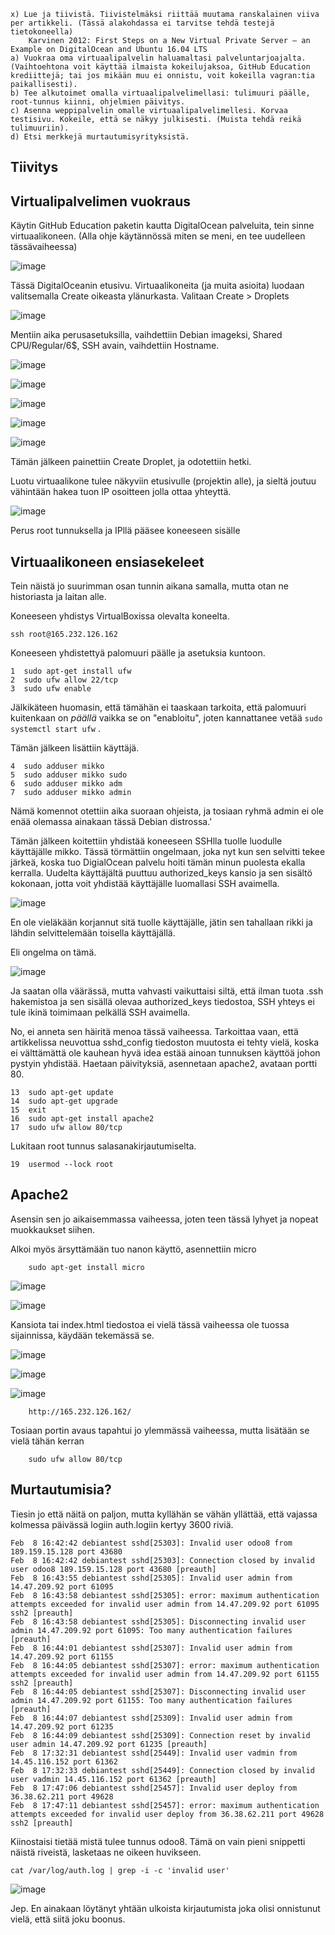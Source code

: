     
    x) Lue ja tiivistä. Tiivistelmäksi riittää muutama ranskalainen viiva per artikkeli. (Tässä alakohdassa ei tarvitse tehdä testejä tietokoneella)
        Karvinen 2012: First Steps on a New Virtual Private Server – an Example on DigitalOcean and Ubuntu 16.04 LTS
    a) Vuokraa oma virtuaalipalvelin haluamaltasi palveluntarjoajalta. (Vaihtoehtona voit käyttää ilmaista kokeilujaksoa, GitHub Education krediittejä; tai jos mikään muu ei onnistu, voit kokeilla vagran:tia paikallisesti).
    b) Tee alkutoimet omalla virtuaalipalvelimellasi: tulimuuri päälle, root-tunnus kiinni, ohjelmien päivitys.
    c) Asenna weppipalvelin omalle virtuaalipalvelimellesi. Korvaa testisivu. Kokeile, että se näkyy julkisesti. (Muista tehdä reikä tulimuuriin).
    d) Etsi merkkejä murtautumisyrityksistä.


## Tiivitys

## Virtualipalvelimen vuokraus

Käytin GitHub Education paketin kautta DigitalOcean palveluita, tein sinne virtuaalikoneen. (Alla ohje käytännössä miten se meni, en tee uudelleen tässävaiheessa)

![image](https://user-images.githubusercontent.com/122888695/217696642-5dffb9da-8bd4-4188-b855-89ffa4d828d3.png)

Tässä DigitalOceanin etusivu. Virtuaalikoneita (ja muita asioita) luodaan valitsemalla Create oikeasta ylänurkasta. Valitaan Create > Droplets

![image](https://user-images.githubusercontent.com/122888695/217696773-5043539f-af2c-402b-a6b6-d68701d1a205.png)

Mentiin aika perusasetuksilla, vaihdettiin Debian imageksi, Shared CPU/Regular/6$, SSH avain, vaihdettiin Hostname.

![image](https://user-images.githubusercontent.com/122888695/217697053-0c798a26-c842-4617-ad84-64de9af1e5eb.png)

![image](https://user-images.githubusercontent.com/122888695/217697098-5fa417b9-9a4e-4c38-9e2a-fbf90876542c.png)

![image](https://user-images.githubusercontent.com/122888695/217697133-a3eb192c-96cf-4213-962f-5f63c0d0c0dc.png)

![image](https://user-images.githubusercontent.com/122888695/217697164-1dccba89-645d-401d-8dbf-ce0a14a124a2.png)

![image](https://user-images.githubusercontent.com/122888695/217697277-6c71c0bf-8171-4e86-abf6-29db888a3eb5.png)

Tämän jälkeen painettiin Create Droplet, ja odotettiin hetki.

Luotu virtuaalikone tulee näkyviin etusivulle (projektin alle), ja sieltä joutuu vähintään hakea tuon IP osoitteen jolla ottaa yhteyttä.

![image](https://user-images.githubusercontent.com/122888695/217697633-4f0c836f-0553-4b58-9796-8041417bb36e.png)

Perus root tunnuksella ja IPllä pääsee koneeseen sisälle


## Virtuaalikoneen ensiasekeleet

Tein näistä jo suurimman osan tunnin aikana samalla, mutta otan ne historiasta ja laitan alle.

Koneeseen yhdistys VirtualBoxissa olevalta koneelta.

    ssh root@165.232.126.162
    
Koneeseen yhdistettyä palomuuri päälle ja asetuksia kuntoon.

    1  sudo apt-get install ufw
    2  sudo ufw allow 22/tcp
    3  sudo ufw enable

Jälkikäteen huomasin, että tämähän ei taaskaan tarkoita, että palomuuri kuitenkaan on _päällä_ vaikka se on "enabloitu", joten kannattanee vetää `sudo systemctl start ufw` .

Tämän jälkeen lisättiin käyttäjä.

    4  sudo adduser mikko
    5  sudo adduser mikko sudo
    6  sudo adduser mikko adm
    7  sudo adduser mikko admin

Nämä komennot otettiin aika suoraan ohjeista, ja tosiaan ryhmä admin ei ole enää olemassa ainakaan tässä Debian distrossa.'

Tämän jälkeen koitettiin yhdistää koneeseen SSHlla tuolle luodulle käyttäjälle mikko. 
Tässä törmättiin ongelmaan, joka nyt kun sen selvitti tekee järkeä, koska tuo DigialOcean palvelu hoiti tämän minun puolesta ekalla kerralla. 
Uudelta käyttäjältä puuttuu authorized_keys kansio ja sen sisältö kokonaan, jotta voit yhdistää käyttäjälle luomallasi SSH avaimella.

![image](https://user-images.githubusercontent.com/122888695/217700112-e09d2999-64d4-484d-94be-7520378ceb7c.png)

En ole vieläkään korjannut sitä tuolle käyttäjälle, jätin sen tahallaan rikki ja lähdin selvittelemään toisella käyttäjällä.

Eli ongelma on tämä.

![image](https://user-images.githubusercontent.com/122888695/217701081-53104f32-b7bf-461c-9716-21764d2ad713.png)

Ja saatan olla väärässä, mutta vahvasti vaikuttaisi siltä, että ilman tuota .ssh hakemistoa ja sen sisällä olevaa authorized_keys tiedostoa, SSH yhteys ei tule ikinä toimimaan pelkällä SSH avaimella.

No, ei anneta sen häiritä menoa tässä vaiheessa. Tarkoittaa vaan, että artikkelissa neuvottua sshd_config tiedoston muutosta ei tehty vielä, koska ei välttämättä ole kauhean hyvä idea estää ainoan tunnuksen käyttöä johon pystyin yhdistää. Haetaan päivityksiä, asennetaan apache2, avataan portti 80.

    13  sudo apt-get update
    14  sudo apt-get upgrade
    15  exit
    16  sudo apt-get install apache2
    17  sudo ufw allow 80/tcp
   

Lukitaan root tunnus salasanakirjautumiselta.

    19  usermod --lock root



## Apache2

Asensin sen jo aikaisemmassa vaiheessa, joten teen tässä lyhyet ja nopeat muokkaukset siihen.

Alkoi myös ärsyttämään tuo nanon käyttö, asennettiin micro

        sudo apt-get install micro

![image](https://user-images.githubusercontent.com/122888695/217703894-4f6a6838-d662-4d73-bf5d-72453c8281a7.png)

![image](https://user-images.githubusercontent.com/122888695/217704432-58e022d6-eaa2-44b2-b10d-003d3726e02f.png)

Kansiota tai index.html tiedostoa ei vielä tässä vaiheessa ole tuossa sijainnissa, käydään tekemässä se.

![image](https://user-images.githubusercontent.com/122888695/217704910-5ec94b0f-59d8-487c-a361-19db02c6d36d.png)

![image](https://user-images.githubusercontent.com/122888695/217704686-2f16145e-9957-4eff-a7f8-08271361ad7e.png)

![image](https://user-images.githubusercontent.com/122888695/217705160-f90260f2-7503-4b81-9959-03efe66ceb31.png)


        http://165.232.126.162/

Tosiaan portin avaus tapahtui jo ylemmässä vaiheessa, mutta lisätään se vielä tähän kerran

        sudo ufw allow 80/tcp
        
        
## Murtautumisia?

Tiesin jo että näitä on paljon, mutta kyllähän se vähän yllättää, että vajassa kolmessa päivässä logiin auth.logiin kertyy 3600 riviä.
        
    Feb  8 16:42:42 debiantest sshd[25303]: Invalid user odoo8 from 189.159.15.128 port 43680
    Feb  8 16:42:42 debiantest sshd[25303]: Connection closed by invalid user odoo8 189.159.15.128 port 43680 [preauth]
    Feb  8 16:43:55 debiantest sshd[25305]: Invalid user admin from 14.47.209.92 port 61095
    Feb  8 16:43:58 debiantest sshd[25305]: error: maximum authentication attempts exceeded for invalid user admin from 14.47.209.92 port 61095 ssh2 [preauth]
    Feb  8 16:43:58 debiantest sshd[25305]: Disconnecting invalid user admin 14.47.209.92 port 61095: Too many authentication failures [preauth]
    Feb  8 16:44:01 debiantest sshd[25307]: Invalid user admin from 14.47.209.92 port 61155
    Feb  8 16:44:05 debiantest sshd[25307]: error: maximum authentication attempts exceeded for invalid user admin from 14.47.209.92 port 61155 ssh2 [preauth]
    Feb  8 16:44:05 debiantest sshd[25307]: Disconnecting invalid user admin 14.47.209.92 port 61155: Too many authentication failures [preauth]
    Feb  8 16:44:07 debiantest sshd[25309]: Invalid user admin from 14.47.209.92 port 61235
    Feb  8 16:44:09 debiantest sshd[25309]: Connection reset by invalid user admin 14.47.209.92 port 61235 [preauth]
    Feb  8 17:32:31 debiantest sshd[25449]: Invalid user vadmin from 14.45.116.152 port 61362
    Feb  8 17:32:33 debiantest sshd[25449]: Connection closed by invalid user vadmin 14.45.116.152 port 61362 [preauth]
    Feb  8 17:47:06 debiantest sshd[25457]: Invalid user deploy from 36.38.62.211 port 49628
    Feb  8 17:47:11 debiantest sshd[25457]: error: maximum authentication attempts exceeded for invalid user deploy from 36.38.62.211 port 49628 ssh2 [preauth]

Kiinostaisi tietää mistä tulee tunnus odoo8. Tämä on vain pieni snippetti näistä riveistä, lasketaas ne oikeen huvikseen.

    cat /var/log/auth.log | grep -i -c 'invalid user'
    
![image](https://user-images.githubusercontent.com/122888695/217706496-65aa6f15-91e8-4a9e-b54b-1881429f5215.png)

Jep. En ainakaan löytänyt yhtään ulkoista kirjautumista joka olisi onnistunut vielä, että siitä joku boonus.

